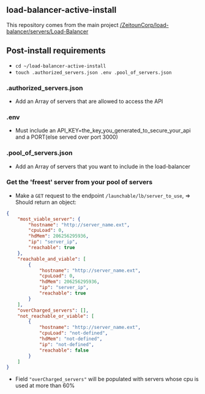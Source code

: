 ## load-balancer-active-install
This repository comes from the main project [/ZeitounCorp/load-balancer/servers/Load-Balancer](https://github.com/ZeitounCorp/load-balancer)

## Post-install requirements
- ```cd ~/load-balancer-active-install```
- ```touch .authorized_servers.json .env .pool_of_servers.json```

### .authorized_servers.json
- Add an Array of servers that are allowed to access the API

### .env
- Must include an API_KEY=the_key_you_generated_to_secure_your_api and a PORT(else served over port 3000)

### .pool_of_servers.json
- Add an Array of servers that you want to include in the load-balancer

### Get the 'freest' server from your pool of servers
- Make a ```GET``` request to the endpoint ```/launchable/lb/server_to_use```, => Should return an object:
``` json
{
    "most_viable_server": {
        "hostname": "http://server_name.ext",
        "cpuLoad": 0,
        "hdMem": 206256295936,
        "ip": "server_ip",
        "reachable": true
    },
    "reachable_and_viable": [
        {
            "hostname": "http://server_name.ext",
            "cpuLoad": 0,
            "hdMem": 206256295936,
            "ip": "server_ip",
            "reachable": true
        }
    ],
    "overCharged_servers": [],
    "not_reachable_or_viable": [
        {
            "hostname": "http://server_name.ext",
            "cpuLoad": "not-defined",
            "hdMem": "not-defined",
            "ip": "not-defined",
            "reachable": false
        }
    ]
}
```
- Field ```"overCharged_servers"``` will be populated with servers whose cpu is used at more than 60%
